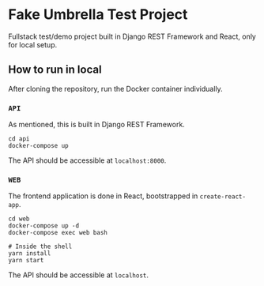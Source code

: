 # Fake Umbrella Test Project
Fullstack test/demo project built in Django REST Framework and React, only for local setup.

## How to run in local
After cloning the repository, run the Docker container individually.

### `API`
As mentioned, this is built in Django REST Framework.

```
cd api
docker-compose up
```
The API should be accessible at `localhost:8000`.

### `WEB`
The frontend application is done in React, bootstrapped in `create-react-app`.

```
cd web
docker-compose up -d
docker-compose exec web bash

# Inside the shell
yarn install
yarn start
```
The API should be accessible at `localhost`.